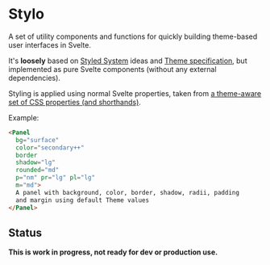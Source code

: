 # Stylo

A set of utility components and functions for quickly building theme-based user interfaces in Svelte.

It's **loosely** based on [Styled System](https://styled-system.com/) ideas and [Theme specification](https://system-ui.com/theme), but implemented as pure Svelte components (without any external dependencies).

Styling is applied using normal Svelte properties, taken from [a theme-aware set of CSS properties (and shorthands)](./properties.md).

Example:
```html
<Panel
  bg="surface" 
  color="secondary++"
  border 
  shadow="lg"
  rounded="md"
  p="nm" pr="lg" pl="lg"
  m="md">
  A panel with background, color, border, shadow, radii, padding
  and margin using default Theme values
</Panel>
```

## Status

**This is work in progress, not ready for dev or production use.**

